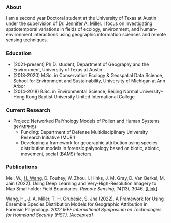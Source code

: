 ### About

I am a second year Doctoral student at the University of Texas at Austin under the supervision of Dr. <a target="_blank" href="https://liberalarts.utexas.edu/geography/faculty/jam5889">Jennifer A. Miller</a>. I focus on investigating spatiotemporal variations in fields of ecology, environment, and human-environment interactions using geographic information sciences and remote sensing techniques. 

### Education

- [2021-present] Ph.D. student, Department of Geography and the Environment, University of Texas at Austin
- (2018-2020) M.Sc. in Conservation Ecology & Geospatial Data Science, School for Environment and Sustainability, University of Michigan at Ann Arbor
- (2014-2018) B.Sc. in Environmental Science, Beijing Normal University–Hong Kong Baptist University United International College

### Current Research 
- Project: Networked PalYnology Models of Pollen and Human Systems (NYMPHS)
  - Funding: Department of Defense Multidisciplinary University Research Initiative (MURI)
  - Developing a framework for geographic attribution using species distribution models in forensic palynology based on biotic, abiotic, movement, social (BAMS) factors. 

### Publications
Mei, W., <ins>H. Wang</ins>, D. Fouhey, W. Zhou, I. Hinks, J. M. Gray, D. Van Berkel, M. Jain (2022). Using Deep Learning and Very-High-Resolution Imagery to Map Smallholder Field Boundaries. <i>Remote Sensing, 14</i>(13), 3046. <a target="_blank" href="https://doi.org/10.3390/rs14133046">[Link]</a>

<ins>Wang, H.</ins>, J. A. Miller, T. H. Grubesic, S. Jha (2022). A Framework for Using Ensemble Species Distribution Models for Geographic Attribution in Forensic Palynology. <i>2022 IEEE International Symposium on Technologies for Homeland Security (HST). [Accepted]
